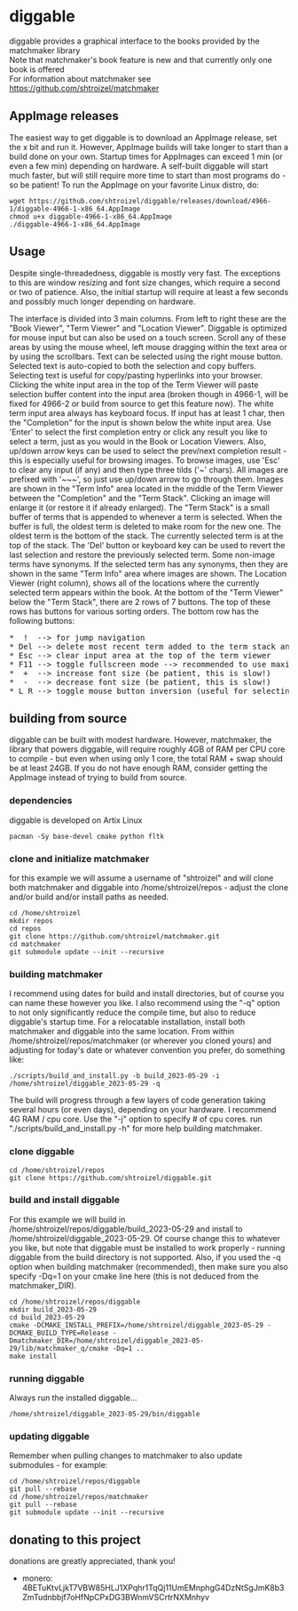 # diggable
diggable provides a graphical interface to the books provided by the matchmaker library<br/>
Note that matchmaker's book feature is new and that currently only one book is offered<br/>
For information about matchmaker see https://github.com/shtroizel/matchmaker

## AppImage releases
The easiest way to get diggable is to download an AppImage release, set the x bit and run it. However,
AppImage builds will take longer to start than a build done on your own. Startup times for AppImages
can exceed 1 min (or even a few min) depending on hardware. A self-built diggable will start much faster,
but will still require more time to start than most programs do - so be patient! To run the AppImage on
your favorite Linux distro, do:
```
wget https://github.com/shtroizel/diggable/releases/download/4966-1/diggable-4966-1-x86_64.AppImage
chmod u+x diggable-4966-1-x86_64.AppImage
./diggable-4966-1-x86_64.AppImage
```

## Usage
Despite single-threadedness, diggable is mostly very fast. The exceptions to this are window resizing and
font size changes, which require a second or two of patience. Also, the initial startup will require at
least a few seconds and possibly much longer depending on hardware.<br>

The interface is divided into 3 main columns. From left to right these are the "Book Viewer", "Term Viewer"
and "Location Viewer". Diggable is optimized for mouse input but can also be used on a touch screen. Scroll
any of these areas by using the mouse wheel, left mouse dragging within the text area or by using the
scrollbars. Text can be selected using the right mouse button. Selected text is auto-copied to both the
selection and copy buffers. Selecting text is useful for copy/pasting hyperlinks into your browser.
Clicking the white input area in the top of the Term Viewer will paste selection buffer content into the
input area (broken though in 4966-1, will be fixed for 4966-2 or build from source to get this feature
now). The white term input area always has keyboard focus. If input has at least 1 char, then the
"Completion" for the input is shown below the white input area. Use 'Enter' to select the first completion
entry or click any result you like to select a term, just as you would in the Book or Location Viewers.
Also, up/down arrow keys can be used to select the prev/next completion result - this is especially useful
for browsing images. To browse images, use 'Esc' to clear any input (if any) and then type three tilds
('~' chars). All images are prefixed with '~~~', so just use up/down arrow to go through them. Images are
shown in the "Term Info" area located in the middle of the Term Viewer between the "Completion" and the
"Term Stack". Clicking an image will enlarge it (or restore it if already enlarged). The "Term Stack" is a
small buffer of terms that is appended to whenever a term is selected. When the buffer is full, the oldest
term is deleted to make room for the new one. The oldest term is the bottom of the stack. The currently
selected term is at the top of the stack. The 'Del' button or keyboard key can be used to revert the last
selection and restore the previously selected term. Some non-image terms have synonyms. If the selected
term has any synonyms, then they are shown in the same "Term Info" area where images are shown. The
Location Viewer (right column), shows all of the locations where the currently selected term appears within
the book. At the bottom of the "Term Viewer" below the "Term Stack", there are 2 rows of 7 buttons. The top
of these rows has buttons for various sorting orders. The bottom row has the following
buttons:
<pre>
*  !  --> for jump navigation
* Del --> delete most recent term added to the term stack and re-select the prev term
* Esc --> clear input area at the top of the term viewer
* F11 --> toggle fullscreen mode --> recommended to use maximize instead!
*  +  --> increase font size (be patient, this is slow!)
*  -  --> decrease font size (be patient, this is slow!)
* L R --> toggle mouse button inversion (useful for selecting text on touch devices)
</pre>

## building from source
diggable can be built with modest hardware. However, matchmaker, the library that powers diggable, will
require roughly 4GB of RAM per CPU core to compile - but even when using only 1 core, the total RAM + swap
should be at least 24GB. If you do not have enough RAM, consider getting the AppImage instead of trying
to build from source.

### dependencies
diggable is developed on Artix Linux
<br/>
```
pacman -Sy base-devel cmake python fltk
```

### clone and initialize matchmaker
for this example we will assume a username of "shtroizel" and will clone both matchmaker and diggable
into /home/shtroizel/repos - adjust the clone and/or build and/or install paths as needed.
```
cd /home/shtroizel
mkdir repos
cd repos
git clone https://github.com/shtroizel/matchmaker.git
cd matchmaker
git submodule update --init --recursive
```

### building matchmaker
I recommend using dates for build and install directories, but of course you can name these
however you like. I also recommend using the "-q" option to not only significantly reduce the compile
time, but also to reduce diggable's startup time. For a relocatable installation, install both matchmaker
and diggable into the same location. From within /home/shtroizel/repos/matchmaker (or wherever you cloned
yours) and adjusting for today's date or whatever convention you prefer, do something like:
```
./scripts/build_and_install.py -b build_2023-05-29 -i /home/shtroizel/diggable_2023-05-29 -q
```
The build will progress through a few layers of code generation taking several hours (or even days),
depending on your hardware. I recommend 4G RAM / cpu core. Use the "-j" option to specify # of cpu cores.
run "./scripts/build_and_install.py -h" for more help building matchmaker.

### clone diggable
```
cd /home/shtroizel/repos
git clone https://github.com/shtroizel/diggable.git
```

### build and install diggable
For this example we will build in /home/shtroizel/repos/diggable/build_2023-05-29 and install to
/home/shtroizel/diggable_2023-05-29. Of course change this to whatever you like, but note that diggable
must be installed to work properly - running diggable from the build directory is not supported. Also,
if you used the -q option when building matchmaker (recommended), then make sure you also specify -Dq=1
on your cmake line here (this is not deduced from the matchmaker_DIR).
```
cd /home/shtroizel/repos/diggable
mkdir build_2023-05-29
cd build_2023-05-29
cmake -DCMAKE_INSTALL_PREFIX=/home/shtroizel/diggable_2023-05-29 -DCMAKE_BUILD_TYPE=Release -Dmatchmaker_DIR=/home/shtroizel/diggable_2023-05-29/lib/matchmaker_q/cmake -Dq=1 ..
make install
```

### running diggable
Always run the installed diggable...
```
/home/shtroizel/diggable_2023-05-29/bin/diggable
```

### updating diggable
Remember when pulling changes to matchmaker to also update submodules - for example:
```
cd /home/shtroizel/repos/diggable
git pull --rebase
cd /home/shtroizel/repos/matchmaker
git pull --rebase
git submodule update --init --recursive
```

## donating to this project
donations are greatly appreciated, thank you!<br>
* monero: 4BETuKtvLjkT7VBW85HLJ1XPqhr1TqQj11UmEMnphgG4DzNtSgJmK8b3ZmTudnbbjf7oHfNpCPxDG3BWnmVSCrtrNXMnhyv<br>

